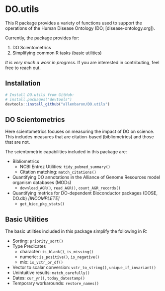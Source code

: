 # DO.utils

This R package provides a variety of functions used to support the operations of the Human Disease Ontology (DO; [disease-ontology.org]).

Currently, the package provides for:

1. DO Scientometrics
2. Simplifying common R tasks (basic utilities)

_It is very much a work in progress._ If you are interested in contributing, feel free to reach out.


## Installation

```r
# Install DO.utils from GitHub:
# install.packages("devtools")
devtools::install_github("allenbaron/DO.utils")
```


## DO Scientometrics

Here scientometrics focuses on measuring the impact of DO on science. This includes measures that are citation-based (bibliometrics) and those that are not.

The scientometric capabilities included in this package are:

- Bibliometrics
    - NCBI Entrez Utilities: `tidy_pubmed_summary()`
    - Citation matching: `match_citations()`
- Quantifying DO annotations in the Alliance of Genome Resources model organism databases (MODs)
    - `download_AGR()`, `read_AGR()`, `count_AGR_records()`
- Quantifying metrics for DO-dependent Bioconductor packages (DOSE, DO.db) _[INCOMPLETE]_
    - `get_bioc_pkg_stats()`


## Basic Utilities

The basic utilities included in this package simplify the following in R:

- Sorting: `priority_sort()`
- Type Predicates
    - character: `is_blank()`, `is_missing()`
    - numeric: `is_positive()`, `is_negative()`
    - mix: `is_vctr_or_df()`
- Vector to scalar conversion: `vctr_to_string()`, `unique_if_invariant()`
- Unintuitive results: `match_carefully()`
- Dates: `cur_yr()`, `today_datestamp()`
- Temporary workarounds: `restore_names()`
